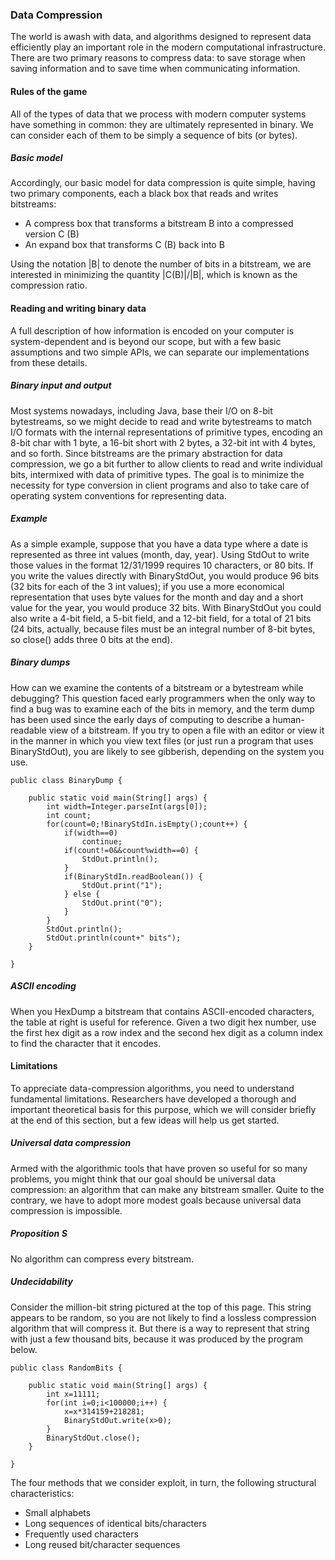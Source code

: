 ### Data Compression

The world is awash with data, and algorithms designed to represent data efficiently play an important role in the modern computational infrastructure. There are two primary reasons to compress data: to save storage when saving information and to save time when communicating information.

#### Rules of the game

All of the types of data that we process with modern computer systems have something in common: they are ultimately represented in binary. We can consider each of them to be simply a sequence of bits (or bytes).

##### Basic model

Accordingly, our basic model for data compression is quite simple, having two primary components, each a black box that reads and writes bitstreams:

* A compress box that transforms a bitstream B into a compressed version C (B)
* An expand box that transforms C (B) back into B

Using the notation |B| to denote the number of bits in a bitstream, we are interested in minimizing the quantity |C(B)|/|B|, which is known as the compression ratio.

#### Reading and writing binary data

A full description of how information is encoded on your computer is system-dependent and is beyond our scope, but with a few basic assumptions and two simple APIs, we can separate our implementations from these details.

##### Binary input and output

Most systems nowadays, including Java, base their I/O on 8-bit bytestreams, so we might decide to read and write bytestreams to match I/O formats with the internal representations of primitive types, encoding an 8-bit char with 1 byte, a 16-bit short with 2 bytes, a 32-bit int with 4 bytes, and so forth. Since bitstreams are the primary abstraction for data compression, we go a bit further to allow clients to read and write individual bits, intermixed with data of primitive types. The goal is to minimize the necessity for type conversion in client programs and also to take care of operating system conventions for representing data.

##### Example

As a simple example, suppose that you have a data type where a date is represented as three int values (month, day, year). Using StdOut to write those values in the format 12/31/1999 requires 10 characters, or 80 bits. If you write the values directly with BinaryStdOut, you would produce 96 bits (32 bits for each of the 3 int values); if you use a more economical representation that uses byte values for the month and day and a short value for the year, you would produce 32 bits. With BinaryStdOut you could also write a 4-bit field, a 5-bit field, and a 12-bit field, for a total of 21 bits (24 bits, actually, because files must be an integral number of 8-bit bytes, so close() adds three 0 bits at the end).

##### Binary dumps

How can we examine the contents of a bitstream or a bytestream while debugging? This question faced early programmers when the only way to find a bug was to examine each of the bits in memory, and the term dump has been used since the early days of computing to describe a human-readable view of a bitstream. If you try to open a file with an editor or view it in the manner in which you view text files (or just run a program that uses BinaryStdOut), you are likely to see gibberish, depending on the system you use.

```
public class BinaryDump {
	
	public static void main(String[] args) {
		int width=Integer.parseInt(args[0]);
		int count;
		for(count=0;!BinaryStdIn.isEmpty();count++) {
			if(width==0)
				continue;
			if(count!=0&&count%width==0) {
				StdOut.println();
			}
			if(BinaryStdIn.readBoolean()) {
				StdOut.print("1");
			} else {
				StdOut.print("0");
			}
		}
		StdOut.println();
		StdOut.println(count+" bits");
	}

}
```

##### ASCII encoding

When you HexDump a bitstream that contains ASCII-encoded characters, the table at right is useful for reference. Given a two digit hex number, use the first hex digit as a row index and the second hex digit as a column index to find the character that it encodes.

#### Limitations

To appreciate data-compression algorithms, you need to understand fundamental limitations. Researchers have developed a thorough and important theoretical basis for this purpose, which we will consider briefly at the end of this section, but a few ideas will help us get started.

##### Universal data compression

Armed with the algorithmic tools that have proven so useful for so many problems, you might think that our goal should be universal data compression: an algorithm that can make any bitstream smaller. Quite to the contrary, we have to adopt more modest goals because universal data compression is impossible.

##### Proposition S

No algorithm can compress every bitstream.

##### Undecidability

Consider the million-bit string pictured at the top of this page. This string appears to be random, so you are not likely to find a lossless compression algorithm that will compress it. But there is a way to represent that string with just a few thousand bits, because it was produced by the program below.

```
public class RandomBits {
	
	public static void main(String[] args) {
		int x=11111;
		for(int i=0;i<100000;i++) {
			x=x*314159+218281;
			BinaryStdOut.write(x>0);
		}
		BinaryStdOut.close();
	}

}
```

The four methods that we consider exploit, in turn, the following structural characteristics:

* Small alphabets
* Long sequences of identical bits/characters
* Frequently used characters
* Long reused bit/character sequences

